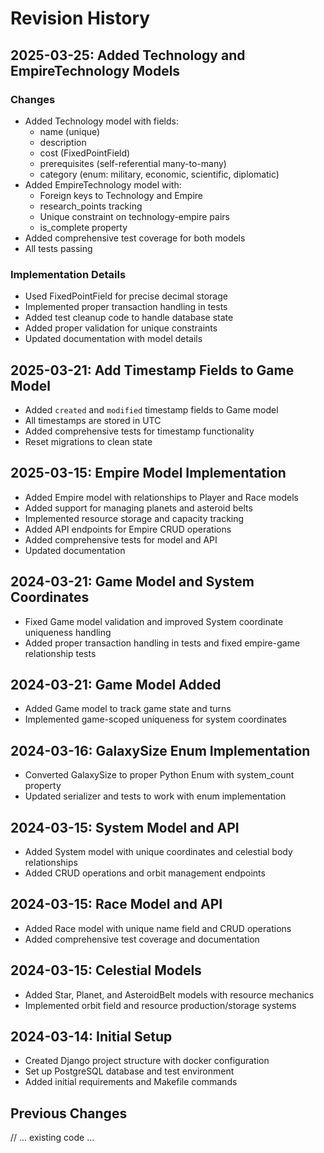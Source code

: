 # Revision History

## 2025-03-25: Added Technology and EmpireTechnology Models

### Changes
- Added Technology model with fields:
  - name (unique)
  - description
  - cost (FixedPointField)
  - prerequisites (self-referential many-to-many)
  - category (enum: military, economic, scientific, diplomatic)
- Added EmpireTechnology model with:
  - Foreign keys to Technology and Empire
  - research_points tracking
  - Unique constraint on technology-empire pairs
  - is_complete property
- Added comprehensive test coverage for both models
- All tests passing

### Implementation Details
- Used FixedPointField for precise decimal storage
- Implemented proper transaction handling in tests
- Added test cleanup code to handle database state
- Added proper validation for unique constraints
- Updated documentation with model details

## 2025-03-21: Add Timestamp Fields to Game Model
- Added `created` and `modified` timestamp fields to Game model
- All timestamps are stored in UTC
- Added comprehensive tests for timestamp functionality
- Reset migrations to clean state

## 2025-03-15: Empire Model Implementation
- Added Empire model with relationships to Player and Race models
- Added support for managing planets and asteroid belts
- Implemented resource storage and capacity tracking
- Added API endpoints for Empire CRUD operations
- Added comprehensive tests for model and API
- Updated documentation 

## 2024-03-21: Game Model and System Coordinates
- Fixed Game model validation and improved System coordinate uniqueness handling
- Added proper transaction handling in tests and fixed empire-game relationship tests

## 2024-03-21: Game Model Added
- Added Game model to track game state and turns
- Implemented game-scoped uniqueness for system coordinates

## 2024-03-16: GalaxySize Enum Implementation
- Converted GalaxySize to proper Python Enum with system_count property
- Updated serializer and tests to work with enum implementation

## 2024-03-15: System Model and API
- Added System model with unique coordinates and celestial body relationships
- Added CRUD operations and orbit management endpoints

## 2024-03-15: Race Model and API
- Added Race model with unique name field and CRUD operations
- Added comprehensive test coverage and documentation

## 2024-03-15: Celestial Models
- Added Star, Planet, and AsteroidBelt models with resource mechanics
- Implemented orbit field and resource production/storage systems

## 2024-03-14: Initial Setup
- Created Django project structure with docker configuration
- Set up PostgreSQL database and test environment
- Added initial requirements and Makefile commands

## Previous Changes
// ... existing code ... 